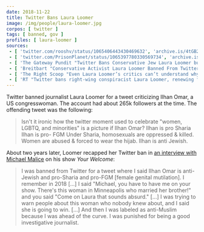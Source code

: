 ```yaml
---
date: 2018-11-22
title: Twitter Bans Laura Loomer
image: /img/people/laura-loomer.jpg
corpos: [ twitter ]
tags: [ banned, gov ]
profiles: [ laura-loomer ]
sources:
 - [ 'twitter.com/rooshv/status/1065406443430469632', 'archive.is/4tGB2' ]
 - [ 'twitter.com/PrisonPlanet/status/1065397780330569734', 'archive.is/PnkIr' ]
 - [ 'The Gateway Pundit "Twitter Bans Conservative Jew Laura Loomer but Farrakhan, Islamists, Anti-Semites and Threats Against Trump Family Still Allowed" by Jim Hoft (22 Nov 2018)', 'archive.is/AcwE3' ]
 - [ 'Breitbart "Conservative Activist Laura Loomer Banned From Twitter After Criticizing Congresswoman-Elect Ilhan Omar" by Alana Mastrangelo (22 Nov 2018)', 'archive.is/g4B7n' ]
 - [ 'The Right Scoop "Even Laura Loomer’s critics can’t understand why Twitter banned her…" (23 Nov 2020)', 'archive.is/uZdBA' ]
 - [ 'RT "Twitter bans right-wing conspiracist Laura Loomer, renewing free speech debate" (22 Nov 2020)', 'archive.is/9sQaU' ]
---
```


Twitter banned journalist Laura Loomer for a tweet criticizing
Ilhan Omar, a US congresswoman. The account had about 265k followers at the
time. The offending tweet was the following:

> Isn't it ironic how the twitter moment used to celebrate "women, LGBTQ, and
> minorities" is a picture if Ilhan Omar? Ilhan is pro Sharia Ilhan is pro- FGM
> Under Sharia, homosexuals are oppressed & killed. Women are abused & forced
> to wear the hijab. Ilhan is anti Jewish.

About two years later, Loomer recapped her Twitter ban in [an interview with
Michael Malice](https://www.youtube.com/watch?v=fXyFXSxXcVY) on his show _Your
Welcome_:

> I was banned from Twitter for a tweet where I said Ilhan Omar is anti-Jewish
> and pro-Sharia and pro-FGM [female genital mutilation]. I remember in 2018
> [...] I said "Michael, you have to have me on your show. There's this woman
> in Minneapolis who married her brother!" and you said "Come on Laura that
> sounds absurd." [...] I was trying to warn people about this woman who nobody
> knew about, and I said she is going to win. [...] And then I was labeled as
> anti-Muslim because I was ahead of the curve. I was punished for being a good
> investigative journalist.
